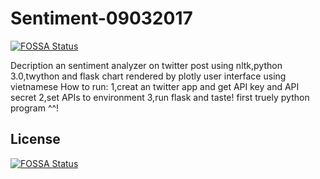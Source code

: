 # Sentiment-09032017
[![FOSSA Status](https://app.fossa.io/api/projects/git%2Bhttps%3A%2F%2Fgithub.com%2Fgungui98%2FSentiment-09032017.svg?type=shield)](https://app.fossa.io/projects/git%2Bhttps%3A%2F%2Fgithub.com%2Fgungui98%2FSentiment-09032017?ref=badge_shield)

Decription
      an sentiment analyzer on twitter post 
      using  nltk,python 3.0,twython and flask
      chart rendered by plotly
      user interface using vietnamese
How to run:
      1,creat an twitter app and get API key and API secret
      2,set APIs to environment
      3,run flask and taste!
first truely python program ^^!


## License
[![FOSSA Status](https://app.fossa.io/api/projects/git%2Bhttps%3A%2F%2Fgithub.com%2Fgungui98%2FSentiment-09032017.svg?type=large)](https://app.fossa.io/projects/git%2Bhttps%3A%2F%2Fgithub.com%2Fgungui98%2FSentiment-09032017?ref=badge_large)